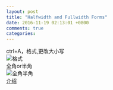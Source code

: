 ```yaml
---
layout: post
title: "Halfwidth and Fullwidth Forms"
date: 2016-11-19 02:13:01 +0800
comments: true
categories: 
---
```

ctrl+A，格式,更改大小写  
![格式](https://raw.githubusercontent.com/qiuhaidong/qiuhaidong.github.com/source/source/images/halfwidth%20and%20fullwidth%20forms/1.jpg)  
 全角or半角  
![全角半角](https://raw.githubusercontent.com/qiuhaidong/qiuhaidong.github.com/source/source/images/halfwidth%20and%20fullwidth%20forms/2.jpg)  
[介绍](https://en.wikipedia.org/wiki/Halfwidth_and_fullwidth_forms)
